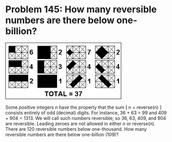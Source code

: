 # Problem 145: How many reversible numbers are there below one-billion?

![p145](img/145.gif)

Some positive integers n have the property that the sum \[ n +
reverse(n) \] consists entirely of odd (decimal) digits. For instance,
36 + 63 = 99 and 409 + 904 = 1313. We will call such numbers reversible;
so 36, 63, 409, and 904 are reversible. Leading zeroes are not allowed
in either n or reverse(n). There are 120 reversible numbers below
one-thousand. How many reversible numbers are there below one-billion
(109)?